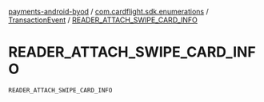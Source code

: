 [payments-android-byod](../../index.md) / [com.cardflight.sdk.enumerations](../index.md) / [TransactionEvent](index.md) / [READER_ATTACH_SWIPE_CARD_INFO](./-r-e-a-d-e-r_-a-t-t-a-c-h_-s-w-i-p-e_-c-a-r-d_-i-n-f-o.md)

# READER_ATTACH_SWIPE_CARD_INFO

`READER_ATTACH_SWIPE_CARD_INFO`